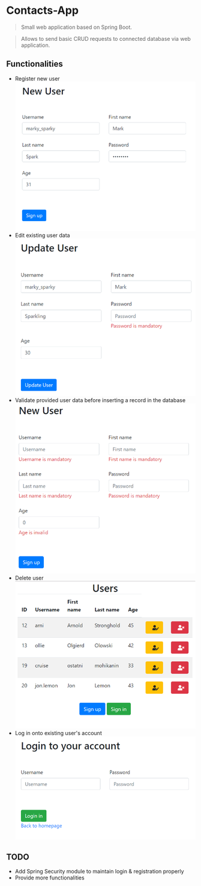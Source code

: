 # Contacts-App
> Small web application based on Spring Boot.

> Allows to send basic CRUD requests to connected database via web application.

## Functionalities
* Register new user
![](examples/creation.png)
* Edit existing user data
![](examples/update.png)
* Validate provided user data before inserting a record in the database
![](examples/validation.png)
* Delete user
![](examples/homepage.png)
* Log in onto existing user's account
![](examples/login.png)

## TODO
* Add Spring Security module to maintain login & registration properly
* Provide more functionalities